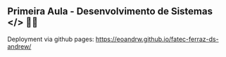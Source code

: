 ## Primeira Aula - Desenvolvimento de Sistemas </> 👨‍💻

Deployment via github pages: https://eoandrw.github.io/fatec-ferraz-ds-andrew/
